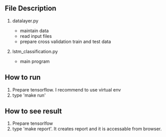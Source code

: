 File Description
------------------------------
1. datalayer.py
    - maintain data
    - read input files
    - prepare cross validation train and test data

2. lstm_classification.py
    - main program

How to run
------------------------------
1. Prepare tensorflow. I recommend to use virtual env
2. type 'make run'

How to see result
------------------------------
1. Prepare tensorlfow
2. type 'make report'. It creates report and it is accessable from browser.

